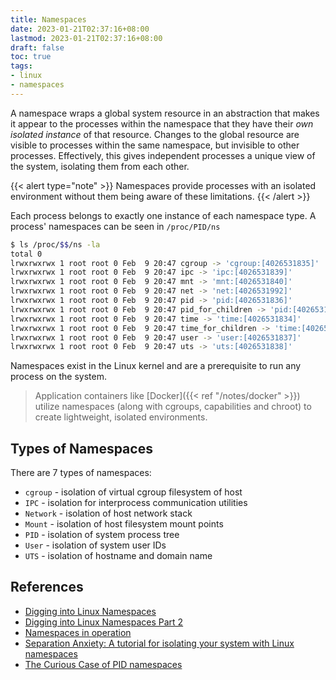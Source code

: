 ```yaml
---
title: Namespaces
date: 2023-01-21T02:37:16+08:00
lastmod: 2023-01-21T02:37:16+08:00
draft: false
toc: true
tags:
- linux
- namespaces
---
```


A namespace wraps a global system resource in an abstraction that makes it
appear to the processes within the namespace that they have their *own isolated
instance* of that resource. Changes to the global resource are visible to
processes within the same namespace, but invisible to other processes.
Effectively, this gives independent processes a unique view of the system,
isolating them from each other.

{{< alert type="note" >}}
Namespaces provide processes with an isolated environment without them
being aware of these limitations.
{{< /alert >}}

Each process belongs to exactly one instance of each namespace type. A process'
namespaces can be seen in `/proc/PID/ns`

```bash
$ ls /proc/$$/ns -la
total 0
lrwxrwxrwx 1 root root 0 Feb  9 20:47 cgroup -> 'cgroup:[4026531835]'
lrwxrwxrwx 1 root root 0 Feb  9 20:47 ipc -> 'ipc:[4026531839]'
lrwxrwxrwx 1 root root 0 Feb  9 20:47 mnt -> 'mnt:[4026531840]'
lrwxrwxrwx 1 root root 0 Feb  9 20:47 net -> 'net:[4026531992]'
lrwxrwxrwx 1 root root 0 Feb  9 20:47 pid -> 'pid:[4026531836]'
lrwxrwxrwx 1 root root 0 Feb  9 20:47 pid_for_children -> 'pid:[4026531836]'
lrwxrwxrwx 1 root root 0 Feb  9 20:47 time -> 'time:[4026531834]'
lrwxrwxrwx 1 root root 0 Feb  9 20:47 time_for_children -> 'time:[4026531834]'
lrwxrwxrwx 1 root root 0 Feb  9 20:47 user -> 'user:[4026531837]'
lrwxrwxrwx 1 root root 0 Feb  9 20:47 uts -> 'uts:[4026531838]'
```

Namespaces exist in the Linux kernel and are a prerequisite to run any process on the
system.

>Application containers like [Docker]({{< ref "/notes/docker" >}}) utilize
>namespaces (along with cgroups, capabilities and chroot) to create
>lightweight, isolated environments.

## Types of Namespaces

There are 7 types of namespaces:
- `cgroup` - isolation of virtual cgroup filesystem of host
- `IPC` - isolation for interprocess communication utilities
- `Network` - isolation of host network stack
- `Mount` - isolation of host filesystem mount points
- `PID` - isolation of system process tree
- `User` - isolation of system user IDs
- `UTS` - isolation of hostname and domain name

## References
- [Digging into Linux
  Namespaces](https://blog.quarkslab.com/digging-into-linux-namespaces-part-1.html)
- [Digging into Linux Namespaces Part
  2](https://blog.quarkslab.com/digging-into-linux-namespaces-part-2.html)
- [Namespaces in operation](https://lwn.net/Articles/531114/)
- [Separation Anxiety: A tutorial for isolating your system with Linux
  namespaces](https://www.toptal.com/linux/separation-anxiety-isolating-your-system-with-linux-namespaces)
- [The Curious Case of PID
  namespaces](https://hackernoon.com/the-curious-case-of-pid-namespaces-1ce86b6bc900)
